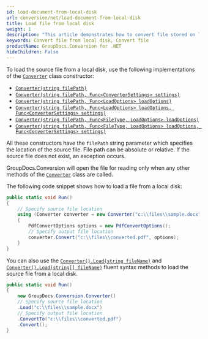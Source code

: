 ```yaml
---
id: load-document-from-local-disk
url: conversion/net/load-document-from-local-disk
title: Load file from local disk
weight: 1
description: "This article demonstrates how to convert file stored on local disk using GroupDocs.Conversion for .NET API."
keywords: Convert file from local disk, Convert file
productName: GroupDocs.Conversion for .NET
hideChildren: False
---
```

To load the source file from a local disk, use the following implementations of the [`Converter`](https://reference.groupdocs.com/conversion/net/groupdocs.conversion/converter) class constructor:

* [`Converter(string filePath)`](https://reference.groupdocs.com/conversion/net/groupdocs.conversion/converter/converter/#constructor_7)
* [`Converter(string filePath, Func<ConverterSettings> settings)`](https://reference.groupdocs.com/conversion/net/groupdocs.conversion/converter/converter/#constructor_8)
* [`Converter(string filePath, Func<LoadOptions> loadOptions)`](https://reference.groupdocs.com/conversion/net/groupdocs.conversion/converter/converter/#constructor_9)
* [`Converter(string filePath, Func<LoadOptions> loadOptions, Func<ConverterSettings> settings)`](https://reference.groupdocs.com/conversion/net/groupdocs.conversion/converter/converter/#constructor_10)
* [`Converter(string filePath, Func<FileType, LoadOptions> loadOptions)`](https://reference.groupdocs.com/conversion/net/groupdocs.conversion/converter/converter/#constructor_11)
* [`Converter(string filePath, Func<FileType, LoadOptions> loadOptions, Func<ConverterSettings> settings)`](https://reference.groupdocs.com/conversion/net/groupdocs.conversion/converter/converter/#constructor_12)

All these constructors have the `filePath` string parameter which specifies the location of the source file. File path can be absolute or relative. If the source file does not exist, an exception occurs.

GroupDocs.Conversion will open the file for reading only when any other methods of the [`Converter`](https://reference.groupdocs.com/conversion/net/groupdocs.conversion/converter) class are called.

The following code snippet shows how to load a file from a local disk:

```csharp
public static void Run()
{
    // Specify source file location
    using (Converter converter = new Converter("c:\\files\\sample.docx")) 
    {
        PdfConvertOptions options = new PdfConvertOptions();
        // Specify output file location
        converter.Convert("c:\\files\\converted.pdf", options);
    }
}
```

You can also use the [`Converter().Load(string fileName)`](https://reference.groupdocs.com/conversion/net/groupdocs.conversion/converter/load/#load_2) and [`Converter().Load(string[] fileName)`](https://reference.groupdocs.com/conversion/net/groupdocs.conversion/converter/load/#load_3) fluent syntax methods to load the source file from a local disk.

```csharp
public static void Run()
{
    new GroupDocs.Conversion.Converter()
    // Specify source file location
    .Load("c:\\files\\sample.docx")
    // Specify output file location
    .ConvertTo("c:\\files\\converted.pdf")
    .Convert();
}
```